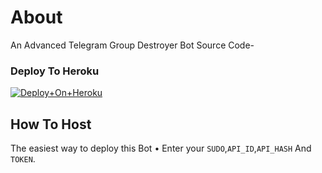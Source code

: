 # About
An Advanced Telegram Group Destroyer Bot Source Code-

### Deploy To Heroku
[![Deploy+On+Heroku](https://www.herokucdn.com/deploy/button.svg)](https://dashboard.heroku.com/new?template=https://github.com/KaalOS/BanAllBot)

## How To Host
The easiest way to deploy this Bot
• Enter your ```SUDO```,```API_ID```,```API_HASH``` And ```TOKEN```.
